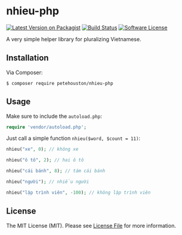 # nhieu-php

[![Latest Version on Packagist][ico-version]][link-packagist]
[![Build Status](https://travis-ci.org/petehouston/nhieu-php.svg?branch=master)](https://travis-ci.org/petehouston/nhieu-php)
[![Software License][ico-license]](LICENSE.md)

A very simple helper library for pluralizing Vietnamese.

## Installation

Via Composer:

```
$ composer require petehouston/nhieu-php
```

## Usage

Make sure to include the `autoload.php`:

```php
require 'vendor/autoload.php';
```

Just call a simple function `nhieu($word, $count = 11)`:

```php
nhieu("xe", 0); // không xe

nhieu("ô tô", 2); // hai ô tô

nhieu("cái bánh", 8); // tám cái bánh

nhieu("người"); // nhiều người

nhieu("lập trình viên", -100); // không lập trình viên
```

## License

The MIT License (MIT). Please see [License File](LICENSE.md) for more information.


[ico-version]: https://img.shields.io/packagist/v/petehouston/nhieu-php.svg?style=flat-square
[ico-license]: https://img.shields.io/badge/license-MIT-brightgreen.svg?style=flat-square
[ico-downloads]: https://img.shields.io/packagist/dt/petehouston/nhieu-php.svg?style=flat-square

[link-packagist]: https://packagist.org/packages/petehouston/nhieu-php
[link-downloads]: https://packagist.org/packages/petehouston/nhieu-php
[link-author]: https://github.com/petehouston
